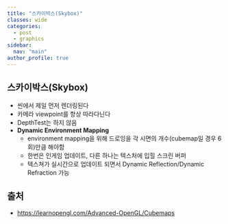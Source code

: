 ```yaml
---
title: "스카이박스(Skybox)"
classes: wide
categories: 
  - post
  - graphics
sidebar:
  nav: "main"
author_profile: true
---
```

   
## 스카이박스(Skybox)
* 씬에서 제일 먼저 렌더링된다
* 카메라 viewpoint를 항상 따라다닌다
* DepthTest는 하지 않음
* **Dynamic Environment Mapping**
  * environment mapping을 위해 드로잉을 각 시면의 개수(cubemap일 경우 6회)만큼 해야함
  * 한번은 인게임 업데이트, 다른 하나는 텍스처에 입힐 스크린 버퍼
  * 텍스쳐가 실시간으로 업데이트 되면서 Dynamic Reflection/Dynamic Refraction 가능

## 출처
* <https://learnopengl.com/Advanced-OpenGL/Cubemaps>  
